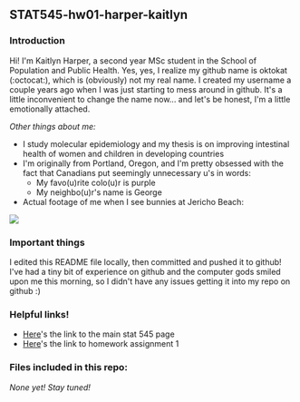 ## STAT545-hw01-harper-kaitlyn

### Introduction
Hi! I'm Kaitlyn Harper, a second year MSc student in the School of Population and Public Health. Yes, yes, I realize my github name is oktokat (:octocat:), which is (obviously) not my real name. I created my username a couple years ago when I was just starting to mess around in github. It's a little inconvenient to change the name now... and let's be honest, I'm a little emotionally attached.

_Other things about me:_
- I study molecular epidemiology and my thesis is on improving intestinal health of women and children in developing countries
- I'm originally from Portland, Oregon, and I'm pretty obsessed with the fact that Canadians put seemingly unnecessary u's in words:
    + My favo(u)rite colo(u)r is purple
    + My neighbo(u)r's name is George
- Actual footage of me when I see bunnies at Jericho Beach:

![ ](https://imgs.xkcd.com/comics/bun_alert.png)

### Important things
I edited this README file locally, then committed and pushed it to github! I've had a tiny bit of experience on github and the computer gods smiled upon me this morning, so I didn't have any issues getting it into my repo on github :)

### Helpful links!
- [Here](http://stat545.com/)'s the link to the main stat 545 page
- [Here](http://stat545.com/hw01_edit-README.html)'s the link to homework assignment 1

### Files included in this repo:
_None yet! Stay tuned!_

